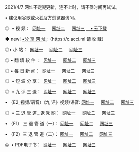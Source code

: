 <p>2021/4/7  网址不定期更新，连不上时，请不同时间再试试。
<p>• 建议用谷歌或火狐官方浏览器访问。
<p>◎  • 视 频： 
<a href="http://hgy.guitarhaven.com/" target="_blank">网址一</a> 　 
<a href="http://hsr.guitarhaven.com/" target="_blank">网址二</a> 　 
<a href="http://hsr.guitarhaven.com/b.html" target="_blank">网址三</a>
<a href="https://yadi.sk/d/d0sUeAOpal3njw" target="_blank">　• 云下载 </a></p>
<p>◆ new! <a href="http://hpl.guitarhaven.com/a.html">•分 享 网 址</a> ;（https://c.acci.ml 请 收 藏） </p>

<p>◎•  小 站：  
<a href="http://hgy.guitarhaven.com/f.html" target="_blank">网址一</a> 　 
<a href="http://hsr.guitarhaven.com/h.html" target="_blank">网址二</a> 　 
<a href="http://hsr.guitarhaven.com/k/" target="_blank">网址三</a></p><p>

<p>◎  • 翻 墙 软 件 ：  
<a href="http://hgy.guitarhaven.com/ff/" target="_blank">网址一</a> 　 
<a href="http://hsr.guitarhaven.com/s/read/a1_nd.html" target="_blank">网址二</a> 　 
<a href="http://hsr.guitarhaven.com/ff/index.html" target="_blank">网址三</a></p>
<p>◎  • 每 日 新 闻：  
<a href="http://hgy.guitarhaven.com/day/" target="_blank">网址一</a> 　 
<a href="http://hsr.guitarhaven.com/day/" target="_blank">网址二</a> 　 
<a href="http://hsr.guitarhaven.com/day/index.html" target="_blank">网址三</a></p>
<p>◎   • 短 波 分 享：  
<a href="http://hgy.guitarhaven.com/h/" target="_blank">网址一</a> 　 
<a href="http://hsr.guitarhaven.com/h/" target="_blank">网址二</a> 　 
<a href="http://hsr.guitarhaven.com/h/index.html" target="_blank">网址三</a></p>
<p>◎   • 九 评.三 退：  
<a href="http://hgy.guitarhaven.com/t/" target="_blank">网址一</a> 　 
<a href="http://hsr.guitarhaven.com/v2/index.html" target="_blank">网址二</a> 　 
<a href="http://hsr.guitarhaven.com/tt/index.html" target="_blank">网址三</a> 　</p>
<p>  • （E2_视频/语音）《九 评》视频/语音: 
<a href="http://hgy.guitarhaven.com/7738.html" target="_blank">网址一</a> 　 
<a href="http://hsr.guitarhaven.com/7614.html" target="_blank">网址二</a> 　 
<a href="http://hsr.guitarhaven.com/7633.html" target="_blank">网址三</a></p>
<p>◎   • 三 退 管 道...退 党 网：  
<a href="http://hgy.guitarhaven.com/go/td1.html" target="_blank">网址一</a> 　 
<a href="http://hsr.guitarhaven.com/go/td2.html" target="_blank">网址二</a> 　 
<a href="http://hsr.guitarhaven.com/go/td3.html" target="_blank">网址三</a></p>
<p>  • （F1） 三 退 管 道（一）： 
<a href="http://hgy.guitarhaven.com/dd/" target="_blank">网址一</a> 　 
<a href="http://hsr.guitarhaven.com/s/read/a1_tdx.html" target="_blank">网址二</a> 　 
<a href="http://hsr.guitarhaven.com/dd/" target="_blank">网址三</a></p>
<p>  • （F2）三 退 管 道（二）： 
<a href="http://hsr.guitarhaven.com/d/" target="_blank">网址一</a> 　 
<a href="http://hgy.guitarhaven.com/d/index.html" target="_blank">网址二</a> 　 
<a href="http://hsr.guitarhaven.com/d/" target="_blank">网址三</a></p>
<p>◎   • PDF电子书：  
<a href="http://hgy.guitarhaven.com/p/" target="_blank">网址一</a> 　 
<a href="http://hsr.guitarhaven.com/p/index.html" target="_blank">网址二</a> 　 
<a href="http://hsr.guitarhaven.com/p/" target="_blank">网址三</a></p>
